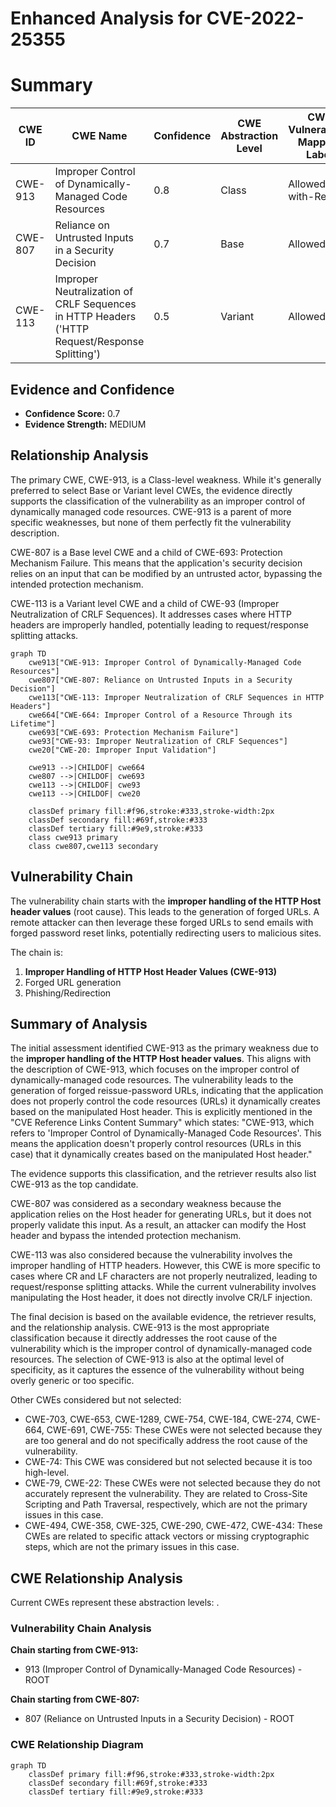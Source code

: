 # Enhanced Analysis for CVE-2022-25355

# Summary
| CWE ID | CWE Name | Confidence | CWE Abstraction Level | CWE Vulnerability Mapping Label | CWE-Vulnerability Mapping Notes |
|---|---|---|---|---|---|
| CWE-913 | Improper Control of Dynamically-Managed Code Resources | 0.8 | Class | Allowed-with-Review | Primary CWE |
| CWE-807 | Reliance on Untrusted Inputs in a Security Decision | 0.7 | Base | Allowed | Secondary Candidate |
| CWE-113 | Improper Neutralization of CRLF Sequences in HTTP Headers ('HTTP Request/Response Splitting') | 0.5 | Variant | Allowed | Secondary Candidate |

## Evidence and Confidence

*   **Confidence Score:** 0.7
*   **Evidence Strength:** MEDIUM

## Relationship Analysis
The primary CWE, CWE-913, is a Class-level weakness. While it's generally preferred to select Base or Variant level CWEs, the evidence directly supports the classification of the vulnerability as an improper control of dynamically managed code resources. CWE-913 is a parent of more specific weaknesses, but none of them perfectly fit the vulnerability description.

CWE-807 is a Base level CWE and a child of CWE-693: Protection Mechanism Failure. This means that the application's security decision relies on an input that can be modified by an untrusted actor, bypassing the intended protection mechanism.

CWE-113 is a Variant level CWE and a child of CWE-93 (Improper Neutralization of CRLF Sequences). It addresses cases where HTTP headers are improperly handled, potentially leading to request/response splitting attacks.

```mermaid
graph TD
    cwe913["CWE-913: Improper Control of Dynamically-Managed Code Resources"]
    cwe807["CWE-807: Reliance on Untrusted Inputs in a Security Decision"]
    cwe113["CWE-113: Improper Neutralization of CRLF Sequences in HTTP Headers"]
    cwe664["CWE-664: Improper Control of a Resource Through its Lifetime"]
    cwe693["CWE-693: Protection Mechanism Failure"]
    cwe93["CWE-93: Improper Neutralization of CRLF Sequences"]
    cwe20["CWE-20: Improper Input Validation"]

    cwe913 -->|CHILDOF| cwe664
    cwe807 -->|CHILDOF| cwe693
    cwe113 -->|CHILDOF| cwe93
    cwe113 -->|CHILDOF| cwe20
    
    classDef primary fill:#f96,stroke:#333,stroke-width:2px
    classDef secondary fill:#69f,stroke:#333
    classDef tertiary fill:#9e9,stroke:#333
    class cwe913 primary
    class cwe807,cwe113 secondary
```

## Vulnerability Chain
The vulnerability chain starts with the **improper handling of the HTTP Host header values** (root cause). This leads to the generation of forged URLs. A remote attacker can then leverage these forged URLs to send emails with forged password reset links, potentially redirecting users to malicious sites.

The chain is:
1.  **Improper Handling of HTTP Host Header Values (CWE-913)**
2.  Forged URL generation
3.  Phishing/Redirection

## Summary of Analysis
The initial assessment identified CWE-913 as the primary weakness due to the **improper handling of the HTTP Host header values**. This aligns with the description of CWE-913, which focuses on the improper control of dynamically-managed code resources. The vulnerability leads to the generation of forged reissue-password URLs, indicating that the application does not properly control the code resources (URLs) it dynamically creates based on the manipulated Host header. This is explicitly mentioned in the "CVE Reference Links Content Summary" which states: "CWE-913, which refers to 'Improper Control of Dynamically-Managed Code Resources'. This means the application doesn't properly control resources (URLs in this case) that it dynamically creates based on the manipulated Host header."

The evidence supports this classification, and the retriever results also list CWE-913 as the top candidate.

CWE-807 was considered as a secondary weakness because the application relies on the Host header for generating URLs, but it does not properly validate this input. As a result, an attacker can modify the Host header and bypass the intended protection mechanism.

CWE-113 was also considered because the vulnerability involves the improper handling of HTTP headers. However, this CWE is more specific to cases where CR and LF characters are not properly neutralized, leading to request/response splitting attacks. While the current vulnerability involves manipulating the Host header, it does not directly involve CR/LF injection.

The final decision is based on the available evidence, the retriever results, and the relationship analysis. CWE-913 is the most appropriate classification because it directly addresses the root cause of the vulnerability which is the improper control of dynamically-managed code resources. The selection of CWE-913 is also at the optimal level of specificity, as it captures the essence of the vulnerability without being overly generic or too specific.

Other CWEs considered but not selected:

*   CWE-703, CWE-653, CWE-1289, CWE-754, CWE-184, CWE-274, CWE-664, CWE-691, CWE-755: These CWEs were not selected because they are too general and do not specifically address the root cause of the vulnerability.
*   CWE-74: This CWE was considered but not selected because it is too high-level.
*   CWE-79, CWE-22: These CWEs were not selected because they do not accurately represent the vulnerability. They are related to Cross-Site Scripting and Path Traversal, respectively, which are not the primary issues in this case.
*   CWE-494, CWE-358, CWE-325, CWE-290, CWE-472, CWE-434: These CWEs are related to specific attack vectors or missing cryptographic steps, which are not the primary issues in this case.


## CWE Relationship Analysis

Current CWEs represent these abstraction levels: .


### Vulnerability Chain Analysis

**Chain starting from CWE-913:**
- 913 (Improper Control of Dynamically-Managed Code Resources) - ROOT


**Chain starting from CWE-807:**
- 807 (Reliance on Untrusted Inputs in a Security Decision) - ROOT



### CWE Relationship Diagram

```mermaid
graph TD
    classDef primary fill:#f96,stroke:#333,stroke-width:2px
    classDef secondary fill:#69f,stroke:#333
    classDef tertiary fill:#9e9,stroke:#333
```